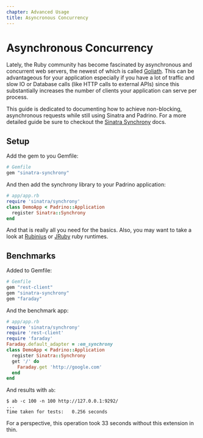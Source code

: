 ```yaml
---
chapter: Advanced Usage
title: Asyncronous Concurrency
---
```


# Asynchronous Concurrency

Lately, the Ruby community has become fascinated by asynchronous and concurrent web
servers, the newest of which is called
[Goliath](http://www.igvita.com/2011/03/08/goliath-non-blocking-ruby-19-web-server "Goliath").
This can be advantageous for your application especially if you have a lot of traffic
and slow IO or Database calls (like HTTP calls to external APIs) since this substantially
increases the number of clients your application can serve per process.


This guide is dedicated to documenting how to achieve non-blocking, asynchronous requests
while still using Sinatra and Padrino. For a more detailed guide be sure to checkout the
[Sinatra Synchrony](https://github.com/kyledrake/sinatra-synchrony "Sinatra Synchrony") docs.
 

## Setup

Add the gem to you Gemfile:


```ruby
# Gemfile
gem "sinatra-synchrony"
```


And then add the synchrony library to your Padrino application:


```ruby
# app/app.rb
require 'sinatra/synchrony'
class DemoApp < Padrino::Application
  register Sinatra::Synchrony
end
```


And that is really all you need for the basics. Also, you may want to take a look at [Rubinius](http://rubini.us "Rubinius") or [JRuby](http://jruby.org "JRuby") ruby runtimes.
 

## Benchmarks

Added to Gemfile:


```ruby
# Gemfile
gem "rest-client"
gem "sinatra-synchrony"
gem "faraday"
```


And the benchmark app:


```ruby
# app/app.rb
require 'sinatra/synchrony'
require 'rest-client'
require 'faraday'
Faraday.default_adapter = :em_synchrony
class DemoApp < Padrino::Application
  register Sinatra::Synchrony
  get '/' do
    Faraday.get 'http://google.com'
  end
end
```


And results with `ab`:


    $ ab -c 100 -n 100 http://127.0.0.1:9292/
    ...
    Time taken for tests:   0.256 seconds


For a perspective, this operation took 33 seconds without this extension in thin.

